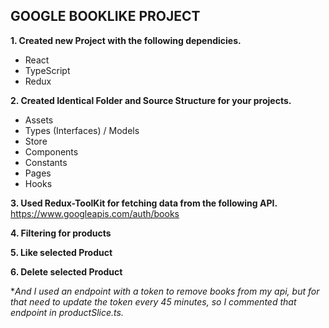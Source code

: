 ## GOOGLE BOOKLIKE PROJECT

**1. Created new Project with the following dependicies.**
- React
- TypeScript
- Redux

**2. Created Identical Folder and Source Structure for your projects.**
- Assets
- Types (Interfaces) / Models
- Store
- Components
- Constants
- Pages
- Hooks

**3. Used Redux-ToolKit for fetching data from the following API.**
https://www.googleapis.com/auth/books

**4. Filtering for products**

**5. Like selected Product**

**6. Delete selected Product**

**And I used an endpoint with a token to remove books from my api, but for that need to update the token every 45 minutes, so I commented that endpoint in productSlice.ts.*
